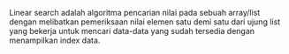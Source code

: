 Linear search adalah algoritma pencarian nilai pada sebuah array/list dengan melibatkan pemeriksaan nilai elemen satu demi satu dari ujung list yang bekerja untuk mencari data-data yang sudah tersedia dengan menampilkan index data.
